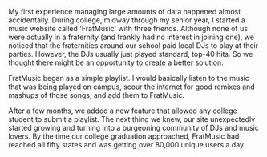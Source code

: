 My first experience managing large amounts of data happened almost accidentally. During college, midway through my senior year, I started a music website called 'FratMusic' with three friends. Although none of us were actually in a fraternity (and frankly had no interest in joining one), we noticed that the fraternities around our school paid local DJs to play at their parties. However, the DJs usually just played standard, top-40 hits. So we thought there might be an opportunity to create a better solution.

FratMusic began as a simple playlist. I would basically listen to the music that was being played on campus, scour the internet for good remixes and mashups of those songs, and add them to FratMusic.

After a few months, we added a new feature that allowed any college student to submit a playlist. The next thing we knew, our site unexpectedly started growing and turning into a burgeoning community of DJs and music lovers. By the time our college graduation approached, FratMusic had reached all fifty states and was getting over 80,000 unique users a day.
